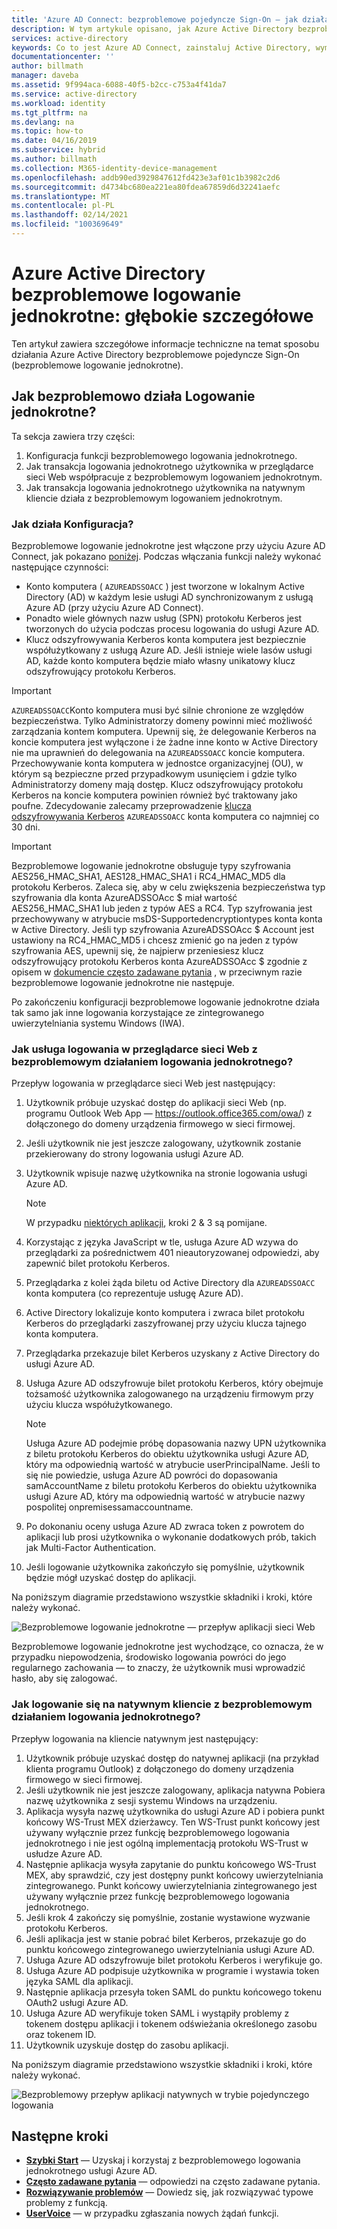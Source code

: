 ```yaml
---
title: 'Azure AD Connect: bezproblemowe pojedyncze Sign-On — jak działa | Microsoft Docs'
description: W tym artykule opisano, jak Azure Active Directory bezproblemowe pojedyncze Sign-On funkcja.
services: active-directory
keywords: Co to jest Azure AD Connect, zainstaluj Active Directory, wymagane składniki usługi Azure AD, logowania jednokrotnego, rejestracji jednokrotnej
documentationcenter: ''
author: billmath
manager: daveba
ms.assetid: 9f994aca-6088-40f5-b2cc-c753a4f41da7
ms.service: active-directory
ms.workload: identity
ms.tgt_pltfrm: na
ms.devlang: na
ms.topic: how-to
ms.date: 04/16/2019
ms.subservice: hybrid
ms.author: billmath
ms.collection: M365-identity-device-management
ms.openlocfilehash: addb90ed3929847612fd423e3af01c1b3982c2d6
ms.sourcegitcommit: d4734bc680ea221ea80fdea67859d6d32241aefc
ms.translationtype: MT
ms.contentlocale: pl-PL
ms.lasthandoff: 02/14/2021
ms.locfileid: "100369649"
---
```

# <a name="azure-active-directory-seamless-single-sign-on-technical-deep-dive"></a>Azure Active Directory bezproblemowe logowanie jednokrotne: głębokie szczegółowe

Ten artykuł zawiera szczegółowe informacje techniczne na temat sposobu działania Azure Active Directory bezproblemowe pojedyncze Sign-On (bezproblemowe logowanie jednokrotne).

## <a name="how-does-seamless-sso-work"></a>Jak bezproblemowo działa Logowanie jednokrotne?

Ta sekcja zawiera trzy części:

1. Konfiguracja funkcji bezproblemowego logowania jednokrotnego.
2. Jak transakcja logowania jednokrotnego użytkownika w przeglądarce sieci Web współpracuje z bezproblemowym logowaniem jednokrotnym.
3. Jak transakcja logowania jednokrotnego użytkownika na natywnym kliencie działa z bezproblemowym logowaniem jednokrotnym.

### <a name="how-does-set-up-work"></a>Jak działa Konfiguracja?

Bezproblemowe logowanie jednokrotne jest włączone przy użyciu Azure AD Connect, jak pokazano [poniżej](how-to-connect-sso-quick-start.md). Podczas włączania funkcji należy wykonać następujące czynności:

- Konto komputera ( `AZUREADSSOACC` ) jest tworzone w lokalnym Active Directory (AD) w każdym lesie usługi AD synchronizowanym z usługą Azure AD (przy użyciu Azure AD Connect).
- Ponadto wiele głównych nazw usług (SPN) protokołu Kerberos jest tworzonych do użycia podczas procesu logowania do usługi Azure AD.
- Klucz odszyfrowywania Kerberos konta komputera jest bezpiecznie współużytkowany z usługą Azure AD. Jeśli istnieje wiele lasów usługi AD, każde konto komputera będzie miało własny unikatowy klucz odszyfrowujący protokołu Kerberos.

>[!IMPORTANT]
> `AZUREADSSOACC`Konto komputera musi być silnie chronione ze względów bezpieczeństwa. Tylko Administratorzy domeny powinni mieć możliwość zarządzania kontem komputera. Upewnij się, że delegowanie Kerberos na koncie komputera jest wyłączone i że żadne inne konto w Active Directory nie ma uprawnień do delegowania na `AZUREADSSOACC` koncie komputera. Przechowywanie konta komputera w jednostce organizacyjnej (OU), w którym są bezpieczne przed przypadkowym usunięciem i gdzie tylko Administratorzy domeny mają dostęp. Klucz odszyfrowujący protokołu Kerberos na koncie komputera powinien również być traktowany jako poufne. Zdecydowanie zalecamy przeprowadzenie [klucza odszyfrowywania Kerberos](how-to-connect-sso-faq.md) `AZUREADSSOACC` konta komputera co najmniej co 30 dni.

>[!IMPORTANT]
> Bezproblemowe logowanie jednokrotne obsługuje typy szyfrowania AES256_HMAC_SHA1, AES128_HMAC_SHA1 i RC4_HMAC_MD5 dla protokołu Kerberos. Zaleca się, aby w celu zwiększenia bezpieczeństwa typ szyfrowania dla konta AzureADSSOAcc $ miał wartość AES256_HMAC_SHA1 lub jeden z typów AES a RC4. Typ szyfrowania jest przechowywany w atrybucie msDS-Supportedencryptiontypes konta konta w Active Directory.  Jeśli typ szyfrowania AzureADSSOAcc $ Account jest ustawiony na RC4_HMAC_MD5 i chcesz zmienić go na jeden z typów szyfrowania AES, upewnij się, że najpierw przeniesiesz klucz odszyfrowujący protokołu Kerberos konta AzureADSSOAcc $ zgodnie z opisem w [dokumencie często zadawane pytania](how-to-connect-sso-faq.md) , w przeciwnym razie bezproblemowe logowanie jednokrotne nie następuje.

Po zakończeniu konfiguracji bezproblemowe logowanie jednokrotne działa tak samo jak inne logowania korzystające ze zintegrowanego uwierzytelniania systemu Windows (IWA).

### <a name="how-does-sign-in-on-a-web-browser-with-seamless-sso-work"></a>Jak usługa logowania w przeglądarce sieci Web z bezproblemowym działaniem logowania jednokrotnego?

Przepływ logowania w przeglądarce sieci Web jest następujący:

1. Użytkownik próbuje uzyskać dostęp do aplikacji sieci Web (np. programu Outlook Web App — https://outlook.office365.com/owa/) z dołączonego do domeny urządzenia firmowego w sieci firmowej.
2. Jeśli użytkownik nie jest jeszcze zalogowany, użytkownik zostanie przekierowany do strony logowania usługi Azure AD.
3. Użytkownik wpisuje nazwę użytkownika na stronie logowania usługi Azure AD.

   >[!NOTE]
   >W przypadku [niektórych aplikacji](./how-to-connect-sso-faq.md), kroki 2 & 3 są pomijane.

4. Korzystając z języka JavaScript w tle, usługa Azure AD wzywa do przeglądarki za pośrednictwem 401 nieautoryzowanej odpowiedzi, aby zapewnić bilet protokołu Kerberos.
5. Przeglądarka z kolei żąda biletu od Active Directory dla `AZUREADSSOACC` konta komputera (co reprezentuje usługę Azure AD).
6. Active Directory lokalizuje konto komputera i zwraca bilet protokołu Kerberos do przeglądarki zaszyfrowanej przy użyciu klucza tajnego konta komputera.
7. Przeglądarka przekazuje bilet Kerberos uzyskany z Active Directory do usługi Azure AD.
8. Usługa Azure AD odszyfrowuje bilet protokołu Kerberos, który obejmuje tożsamość użytkownika zalogowanego na urządzeniu firmowym przy użyciu klucza współużytkowanego.

   >[!NOTE]
   >Usługa Azure AD podejmie próbę dopasowania nazwy UPN użytkownika z biletu protokołu Kerberos do obiektu użytkownika usługi Azure AD, który ma odpowiednią wartość w atrybucie userPrincipalName. Jeśli to się nie powiedzie, usługa Azure AD powróci do dopasowania samAccountName z biletu protokołu Kerberos do obiektu użytkownika usługi Azure AD, który ma odpowiednią wartość w atrybucie nazwy pospolitej onpremisessamaccountname.
   
9. Po dokonaniu oceny usługa Azure AD zwraca token z powrotem do aplikacji lub prosi użytkownika o wykonanie dodatkowych prób, takich jak Multi-Factor Authentication.
10. Jeśli logowanie użytkownika zakończyło się pomyślnie, użytkownik będzie mógł uzyskać dostęp do aplikacji.

Na poniższym diagramie przedstawiono wszystkie składniki i kroki, które należy wykonać.

![Bezproblemowe logowanie jednokrotne — przepływ aplikacji sieci Web](./media/how-to-connect-sso-how-it-works/sso2.png)

Bezproblemowe logowanie jednokrotne jest wychodzące, co oznacza, że w przypadku niepowodzenia, środowisko logowania powróci do jego regularnego zachowania — to znaczy, że użytkownik musi wprowadzić hasło, aby się zalogować.

### <a name="how-does-sign-in-on-a-native-client-with-seamless-sso-work"></a>Jak logowanie się na natywnym kliencie z bezproblemowym działaniem logowania jednokrotnego?

Przepływ logowania na kliencie natywnym jest następujący:

1. Użytkownik próbuje uzyskać dostęp do natywnej aplikacji (na przykład klienta programu Outlook) z dołączonego do domeny urządzenia firmowego w sieci firmowej.
2. Jeśli użytkownik nie jest jeszcze zalogowany, aplikacja natywna Pobiera nazwę użytkownika z sesji systemu Windows na urządzeniu.
3. Aplikacja wysyła nazwę użytkownika do usługi Azure AD i pobiera punkt końcowy WS-Trust MEX dzierżawcy. Ten WS-Trust punkt końcowy jest używany wyłącznie przez funkcję bezproblemowego logowania jednokrotnego i nie jest ogólną implementacją protokołu WS-Trust w usłudze Azure AD.
4. Następnie aplikacja wysyła zapytanie do punktu końcowego WS-Trust MEX, aby sprawdzić, czy jest dostępny punkt końcowy uwierzytelniania zintegrowanego. Punkt końcowy uwierzytelniania zintegrowanego jest używany wyłącznie przez funkcję bezproblemowego logowania jednokrotnego.
5. Jeśli krok 4 zakończy się pomyślnie, zostanie wystawione wyzwanie protokołu Kerberos.
6. Jeśli aplikacja jest w stanie pobrać bilet Kerberos, przekazuje go do punktu końcowego zintegrowanego uwierzytelniania usługi Azure AD.
7. Usługa Azure AD odszyfrowuje bilet protokołu Kerberos i weryfikuje go.
8. Usługa Azure AD podpisuje użytkownika w programie i wystawia token języka SAML dla aplikacji.
9. Następnie aplikacja przesyła token SAML do punktu końcowego tokenu OAuth2 usługi Azure AD.
10. Usługa Azure AD weryfikuje token SAML i wystąpiły problemy z tokenem dostępu aplikacji i tokenem odświeżania określonego zasobu oraz tokenem ID.
11. Użytkownik uzyskuje dostęp do zasobu aplikacji.

Na poniższym diagramie przedstawiono wszystkie składniki i kroki, które należy wykonać.

![Bezproblemowy przepływ aplikacji natywnych w trybie pojedynczego logowania](./media/how-to-connect-sso-how-it-works/sso14.png)

## <a name="next-steps"></a>Następne kroki

- [**Szybki Start**](how-to-connect-sso-quick-start.md) — Uzyskaj i korzystaj z bezproblemowego logowania jednokrotnego usługi Azure AD.
- [**Często zadawane pytania**](how-to-connect-sso-faq.md) — odpowiedzi na często zadawane pytania.
- [**Rozwiązywanie problemów**](tshoot-connect-sso.md) — Dowiedz się, jak rozwiązywać typowe problemy z funkcją.
- [**UserVoice**](https://feedback.azure.com/forums/169401-azure-active-directory/category/160611-directory-synchronization-aad-connect) — w przypadku zgłaszania nowych żądań funkcji.

